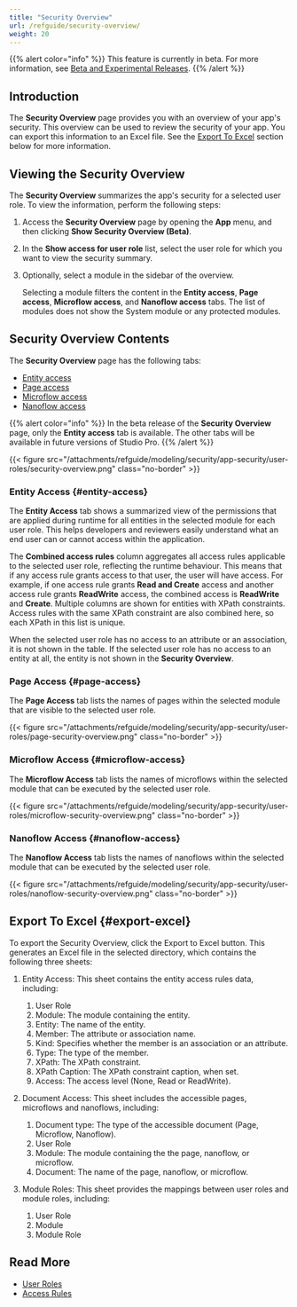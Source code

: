 ```yaml
---
title: "Security Overview"
url: /refguide/security-overview/
weight: 20
---
```


{{% alert color="info" %}}
This feature is currently in beta. For more information, see [Beta and Experimental Releases](/releasenotes/beta-features/).
{{% /alert %}}

## Introduction

The **Security Overview** page provides you with an overview of your app's security. This overview can be used to review the security of your app. You can export this information to an Excel file. See the [Export To Excel](#export-excel) section below for more information.

## Viewing the Security Overview

The **Security Overview** summarizes the app's security for a selected user role. To view the information, perform the following steps:

1. Access the **Security Overview** page by opening the **App** menu, and then clicking **Show Security Overview (Beta)**.
2. In the **Show access for user role** list, select the user role for which you want to view the security summary.
3. Optionally, select a module in the sidebar of the overview.

    Selecting a module filters the content in the **Entity access**, **Page access**, **Microflow access**, and **Nanoflow access** tabs. The list of modules does not show the System module or any protected modules.

## Security Overview Contents

The **Security Overview** page has the following tabs:

* [Entity access](#entity-access)
* [Page access](#page-access)
* [Microflow access](#microflow-access)
* [Nanoflow access](#nanoflow-access)

{{% alert color="info" %}}
In the beta release of the **Security Overview** page, only the **Entity access** tab is available. The other tabs will be available in future versions of Studio Pro.
{{% /alert %}}

{{< figure src="/attachments/refguide/modeling/security/app-security/user-roles/security-overview.png" class="no-border" >}}

### Entity Access {#entity-access}

The **Entity Access** tab shows a summarized view of the permissions that are applied during runtime for all entities in the selected module for each user role. This helps developers and reviewers easily understand what an end user can or cannot access within the application.

The **Combined access rules** column aggregates all access rules applicable to the selected user role, reflecting the runtime behaviour. This means that if any access rule grants access to that user, the user will have access. For example, if one access rule grants **Read and Create** access and another access rule grants **ReadWrite** access, the combined access is **ReadWrite** and **Create**.
Multiple columns are shown for entities with XPath constraints. Access rules with the same XPath constraint are also combined here, so each XPath in this list is unique. 

When the selected user role has no access to an attribute or an association, it is not shown in the table. If the selected user role has no access to an entity at all, the entity is not shown in the **Security Overview**.

### Page Access {#page-access}

The **Page Access** tab lists the names of pages within the selected module that are visible to the selected user role.

{{< figure src="/attachments/refguide/modeling/security/app-security/user-roles/page-security-overview.png" class="no-border" >}}

### Microflow Access {#microflow-access}

The **Microflow Access** tab lists the names of microflows within the selected module that can be executed by the selected user role.

{{< figure src="/attachments/refguide/modeling/security/app-security/user-roles/microflow-security-overview.png" class="no-border" >}}

### Nanoflow Access {#nanoflow-access}

The **Nanoflow Access** tab lists the names of nanoflows within the selected module that can be executed by the selected user role.

{{< figure src="/attachments/refguide/modeling/security/app-security/user-roles/nanoflow-security-overview.png" class="no-border" >}}

## Export To Excel {#export-excel}

To export the Security Overview, click the Export to Excel button. This generates an Excel file in the selected directory, which contains the following three sheets:

1. Entity Access: This sheet contains the entity access rules data, including:
    1. User Role
    2. Module: The module containing the entity.
    3. Entity: The name of the entity.
    4. Member: The attribute or association name.
    5. Kind: Specifies whether the member is an association or an attribute.
    6. Type: The type of the member.
    7. XPath: The XPath constraint.
    8. XPath Caption:  The XPath constraint caption, when set.
    9. Access: The access level (None, Read or ReadWrite).

2. Document Access: This sheet includes the accessible pages, microflows and nanoflows, including:
    1. Document type: The type of the accessible document (Page, Microflow, Nanoflow).
    2. User Role
    3. Module: The module containing the the page, nanoflow, or microflow.
    4. Document: The name of the page, nanoflow, or microflow.

3. Module Roles: This sheet provides the mappings between user roles and module roles, including:
    1. User Role
    2. Module
    3. Module Role

## Read More

* [User Roles](/refguide/user-roles/)
* [Access Rules](/refguide/access-rules/)
